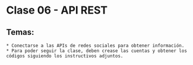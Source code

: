# Clase 06 - API REST

## Temas:

    * Conectarse a las APIs de redes sociales para obtener información.
    * Para poder seguir la clase, deben crease las cuentas y obtener los códigos siguiendo los instructivos adjuntos.
